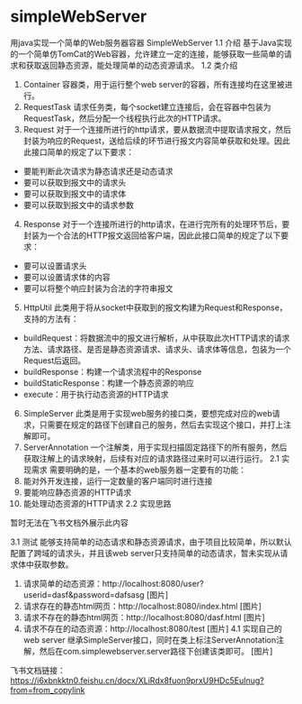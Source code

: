 # simpleWebServer
用java实现一个简单的Web服务器容器
SimpleWebServer
1.1 介绍
基于Java实现的一个简单仿TomCat的Web容器，允许建立一定的连接，能够获取一些简单的请求和获取返回静态资源，能处理简单的动态资源请求。
1.2 类介绍
1. Container
容器类，用于运行整个web server的容器，所有连接均在这里被进行。
2. RequestTask
请求任务类，每个socket建立连接后，会在容器中包装为RequestTask，然后分配一个线程执行此次的HTTP请求。
3. Request
对于一个连接所进行的http请求，要从数据流中提取请求报文，然后封装为响应的Request，送给后续的环节进行报文内容简单获取和处理。因此此接口简单的规定了以下要求：
- 要能判断此次请求为静态请求还是动态请求
- 要可以获取到报文中的请求头
- 要可以获取到报文中的请求体
- 要可以获取到报文中的请求参数
4. Response
对于一个连接所进行的http请求，在进行完所有的处理环节后，要封装为一个合法的HTTP报文返回给客户端，因此此接口简单的规定了以下要求：
- 要可以设置请求头
- 要可以设置请求体的内容
- 要可以将整个响应封装为合法的字符串报文
5. HttpUtil
此类用于将从socket中获取到的报文构建为Request和Response，支持的方法有：
- buildRequest：将数据流中的报文进行解析，从中获取此次HTTP请求的请求方法、请求路径、是否是静态资源请求、请求头、请求体等信息，包装为一个Request后返回。
- buildResponse：构建一个请求流程中的Response
- buildStaticResponse：构建一个静态资源的响应
- execute：用于执行动态资源的HTTP请求
6. SimpleServer
此类是用于实现web服务的接口类，要想完成对应的web请求，只需要在规定的路径下创建自己的服务，然后去实现这个接口，并打上注解即可。
7. ServerAnnotation
一个注解类，用于实现扫描固定路径下的所有服务，然后获取注解上的请求映射，后续有对应的请求路径过来时可以进行运行。
2.1 实现需求
需要明确的是，一个基本的web服务器一定要有的功能：
1. 能对外开发连接，运行一定数量的客户端同时进行连接
2. 要能响应静态资源的HTTP请求
3. 能处理动态资源的HTTP请求
2.2 实现思路

暂时无法在飞书文档外展示此内容

3.1 测试
能够支持简单的动态请求和静态资源请求，由于项目比较简单，所以默认配置了跨域的请求头，并且该web server只支持简单的动态请求，暂未实现从请求体中获取参数。
1. 请求简单的动态资源：http://localhost:8080/user?userid=dasf&password=dafsasg
[图片]
2. 请求存在的静态html网页：http://localhost:8080/index.html
[图片]
3. 请求不存在的静态html网页：http://localhost:8080/dasf.html
[图片]
4. 请求不存在的动态资源：http://localhost:8080/test
[图片]
4.1 实现自己的web server
继承SimpleServer接口，同时在类上标注ServerAnnotation注解，然后在com.simplewebserver.server路径下创建该类即可。
[图片]

飞书文档链接：https://i6xbnkktn0.feishu.cn/docx/XLiRdx8fuon9prxU9HDc5EuInug?from=from_copylink
